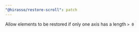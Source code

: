 ```yaml
---
"@hirasso/restore-scroll": patch
---
```


Allow elements to be restored if only one axis has a length `> 0`
